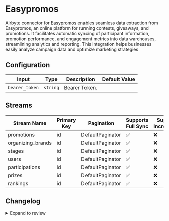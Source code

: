 # Easypromos
Airbyte connector for [Easypromos](https://www.easypromosapp.com/) enables seamless data extraction from Easypromos, an online platform for running contests, giveaways, and promotions. It facilitates automatic syncing of participant information, promotion performance, and engagement metrics into data warehouses, streamlining analytics and reporting. This integration helps businesses easily analyze campaign data and optimize marketing strategies

## Configuration

| Input | Type | Description | Default Value |
|-------|------|-------------|---------------|
| `bearer_token` | `string` | Bearer Token.  |  |

## Streams
| Stream Name | Primary Key | Pagination | Supports Full Sync | Supports Incremental |
|-------------|-------------|------------|---------------------|----------------------|
| promotions | id | DefaultPaginator | ✅ |  ❌  |
| organizing_brands | id | DefaultPaginator | ✅ |  ❌  |
| stages | id | DefaultPaginator | ✅ |  ❌  |
| users | id | DefaultPaginator | ✅ |  ❌  |
| participations | id | DefaultPaginator | ✅ |  ❌  |
| prizes | id | DefaultPaginator | ✅ |  ❌  |
| rankings | id | DefaultPaginator | ✅ |  ❌  |

## Changelog

<details>
  <summary>Expand to review</summary>

| Version          | Date              | Pull Request | Subject        |
|------------------|-------------------|--------------|----------------|
| 0.0.14 | 2025-03-01 | [54915](https://github.com/airbytehq/airbyte/pull/54915) | Update dependencies |
| 0.0.13 | 2025-02-22 | [54415](https://github.com/airbytehq/airbyte/pull/54415) | Update dependencies |
| 0.0.12 | 2025-02-15 | [53731](https://github.com/airbytehq/airbyte/pull/53731) | Update dependencies |
| 0.0.11 | 2025-02-08 | [53381](https://github.com/airbytehq/airbyte/pull/53381) | Update dependencies |
| 0.0.10 | 2025-02-01 | [52846](https://github.com/airbytehq/airbyte/pull/52846) | Update dependencies |
| 0.0.9 | 2025-01-25 | [52333](https://github.com/airbytehq/airbyte/pull/52333) | Update dependencies |
| 0.0.8 | 2025-01-18 | [51626](https://github.com/airbytehq/airbyte/pull/51626) | Update dependencies |
| 0.0.7 | 2025-01-11 | [51089](https://github.com/airbytehq/airbyte/pull/51089) | Update dependencies |
| 0.0.6 | 2024-12-28 | [50586](https://github.com/airbytehq/airbyte/pull/50586) | Update dependencies |
| 0.0.5 | 2024-12-21 | [50003](https://github.com/airbytehq/airbyte/pull/50003) | Update dependencies |
| 0.0.4 | 2024-12-14 | [49477](https://github.com/airbytehq/airbyte/pull/49477) | Update dependencies |
| 0.0.3 | 2024-12-12 | [49180](https://github.com/airbytehq/airbyte/pull/49180) | Update dependencies |
| 0.0.2 | 2024-11-04 | [48302](https://github.com/airbytehq/airbyte/pull/48302) | Update dependencies |
| 0.0.1 | 2024-10-21 | | Initial release by [@parthiv11](https://github.com/parthiv11) via Connector Builder |

</details>
